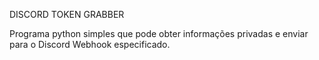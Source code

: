 DISCORD TOKEN GRABBER





Programa python simples que pode obter informações privadas e enviar para o Discord Webhook especificado.
